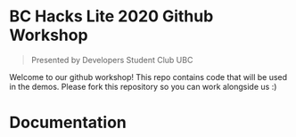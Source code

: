 # BC Hacks Lite 2020 Github Workshop
> Presented by Developers Student Club UBC

Welcome to our github workshop!
This repo contains code that will be used in the demos.
Please fork this repository so you can work alongside us :)

# Documentation
